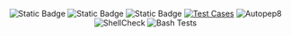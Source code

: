 <div align="center">
   
![Static Badge](https://img.shields.io/badge/shell-Bash-brightgreen)
![Static Badge](https://img.shields.io/badge/platform-linux-blue)
![Static Badge](https://img.shields.io/badge/license-MIT-purple)
[![Test Cases](https://github.com/SE-Alpha-Project/hw1/actions/workflows/bash.yml/badge.svg)](https://github.com/SE-Alpha-Project/hw1/actions/workflows/bash.yml)
![Autopep8](https://img.shields.io/badge/code%20style-bash%20style-blue)
![ShellCheck](https://img.shields.io/badge/lint-shellcheck-yellow)
![Bash Tests](https://img.shields.io/badge/test-bash%20scripts-green)


</div>
